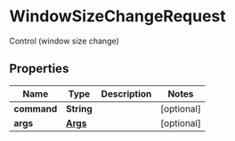 

# WindowSizeChangeRequest

Control (window size change)

## Properties

| Name | Type | Description | Notes |
|------------ | ------------- | ------------- | -------------|
|**command** | **String** |  |  [optional] |
|**args** | [**Args**](Args.md) |  |  [optional] |



